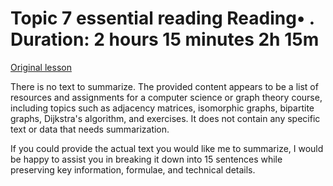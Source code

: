 # Topic 7 essential reading Reading• . Duration: 2 hours 15 minutes 2h 15m

[Original lesson](https://www.coursera.org/learn/uol-discrete-mathematics/supplement/4zFdG/topic-7-essential-reading)

There is no text to summarize. The provided content appears to be a list of resources and assignments for a computer science or graph theory course, including topics such as adjacency matrices, isomorphic graphs, bipartite graphs, Dijkstra's algorithm, and exercises. It does not contain any specific text or data that needs summarization.

If you could provide the actual text you would like me to summarize, I would be happy to assist you in breaking it down into 15 sentences while preserving key information, formulae, and technical details.

